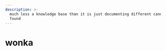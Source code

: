 ```yaml
---
description: >-
  much less a knowledge base than it is just documenting different candies I've
  found
---
```


# wonka

